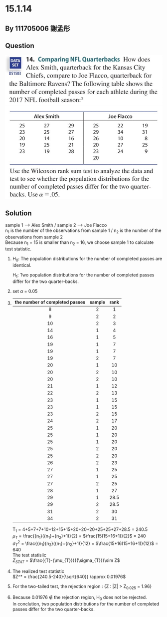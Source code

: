 # 15.1.14

## By 111705006 謝孟彤

## Question
![image](https://github.com/HWTeng-Course/202402-Statistics/blob/main/Images/15.1.14-(1.).jpg)
![image](https://github.com/HWTeng-Course/202402-Statistics/blob/main/Images/15.1.14-(2.).jpg)

## Solution
sample 1 --> Alex Smith / sample 2 --> Joe Flacco  
n<sub>1</sub> is the number of the observations from sample 1 / n<sub>2</sub> is the number of the observations from sample 2  
Because n<sub>1</sub> = 15 is smaller than n<sub>2</sub> = 16, we choose sample 1 to calculate test statistic.  
1. H<sub>0</sub>: The population distributions for the number of completed passes are identical.
   
   H<sub>1</sub>: Two population distributions for the number of completed passes differ for the two quarter-backs.

2. set $\alpha$ = 0.05

3. | the number of completed passes | sample | rank |
   | :----------------------------: | :----: | :--: |
   | 8                              | 2      | 1    |
   | 9                              | 2      | 2    |
   | 10                             | 2      | 3    |
   | 14                             | 1      | 4    |
   | 16                             | 1      | 5    |
   | 19                             | 1      | 7    |
   | 19                             | 1      | 7    |
   | 19                             | 2      | 7    |
   | 20                             | 1      | 10   |
   | 20                             | 2      | 10   |
   | 20                             | 2      | 10   |
   | 21                             | 1      | 12   |
   | 22                             | 2      | 13   |
   | 23                             | 1      | 15   |
   | 23                             | 1      | 15   |
   | 23                             | 2      | 15   |
   | 24                             | 2      | 17   |
   | 25                             | 1      | 20   |
   | 25                             | 1      | 20   |
   | 25                             | 1      | 20   |
   | 25                             | 2      | 20   |
   | 25                             | 2      | 20   |
   | 26                             | 2      | 23   |
   | 27                             | 1      | 25   |
   | 27                             | 1      | 25   |
   | 27                             | 2      | 25   |
   | 28                             | 1      | 27   |
   | 29                             | 1      | 28.5 |
   | 29                             | 2      | 28.5 |
   | 31                             | 2      | 30   |
   | 34                             | 2      | 31   |
   
   T<sub>1</sub> = 4+5+7+7+10+12+15+15+20+20+20+25+25+27+28.5 = 240.5  
   $\mu_{T}$ = \frac{{n<sub>1</sub>}({n<sub>1</sub>}+{n<sub>2</sub>}+1)}{2} = $\frac{15(15+16+1)}{2}\$ = 240  
   $\sigma_{T}$<sup>2</sup> = \frac{{n<sub>1</sub>}{n<sub>2</sub>}({n<sub>1</sub>}+{n<sub>2</sub>}+1)}{12} = $\frac{15*16(15+16+1)}{12}\$ = 640  
   The test statisiic  
   $Z_{STAT}$ = $\frac{{T}-{\mu_{T}}}{{\sigma_{T}}}\sim Z$
   
4. The realized test statistic  
   $Z^* = \frac{240.5-240}{\sqrt{640}} \approx 0.01976$

5. For the two-tailed test, the rejection region : {Z : |Z| > Z<sub>0.025</sub> = 1.96}

6. Because 0.01976 &notin; the rejection region, H<sub>0</sub> does not be rejected.  
   In conclution, two population distributions for the number of completed passes differ for the two quarter-backs.
